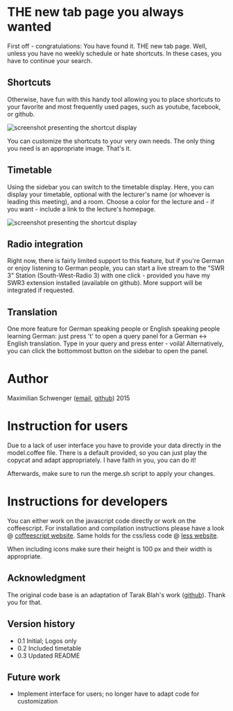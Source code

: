 # THE new tab page you always wanted 
First off - congratulations: You have found it. THE new tab page. Well, unless you have no weekly schedule or hate shortcuts. In these cases, you have to continue your search.

## Shortcuts
Otherwise, have fun with this handy tool allowing you to place shortcuts to your favorite and most frequently used pages, such as youtube, facebook, or github. 

![screenshot presenting the shortcut display](https://github.com/Schwenger/YetAnotherEnhancedNewTabPage/blob/master/images/screenshots/shortcuts.png)

You can customize the shortcuts to your very own needs. The only thing you need is an appropriate image. That's it.

## Timetable
Using the sidebar you can switch to the timetable display. Here, you can display your timetable, optional with the lecturer's name (or whoever is leading this meeting), and a room. Choose a color for the lecture and - if you want - include a link to the lecture's homepage. 

![screenshot presenting the shortcut display](https://github.com/Schwenger/YetAnotherEnhancedNewTabPage/blob/master/images/screenshots/timetable.png)

## Radio integration
Right now, there is fairly limited support to this feature, but if you're German or enjoy listening to German people, you can start a live stream to the "SWR 3" Station (South-West-Radio 3) with one click - provided you have my SWR3 extension installed (available on github). More support will be integrated if requested.

## Translation
One more feature for German speaking people or English speaking people learning German: just press 't' to open a query panel for a German <-> English translation. Type in your query and press enter - voilà! Alternatively, you can click the bottommost button on the sidebar to open the panel.

# Author
Maximilian Schwenger ([email](mailto:maximilian@mschwenger.de), [github](https://github.com/Schwenger)) 2015

# Instruction for users
Due to a lack of user interface you have to provide your data directly in the model.coffee file. There is a default provided, so you can just play the copycat and adapt appropriately. I have faith in you, you can do it!

Afterwards, make sure to run the merge.sh script to apply your changes.

# Instructions for developers
You can either work on the javascript code directly or work on the coffeescript. For installation and compilation instructions please have a look @ [coffeescript website](coffeescript.org). Same holds for the css/less code @ [less website](http://lesscss.org/).

When including icons make sure their height is 100 px and their width is appropriate.
  
## Acknowledgment
The original code base is an adaptation of Tarak Blah's work ([github](https://github.com/tarak)). Thank you for that.
  
## Version history
 * 0.1 Initial; Logos only
 * 0.2 Included timetable
 * 0.3 Updated README
 
## Future work
* Implement interface for users; no longer have to adapt code for customization